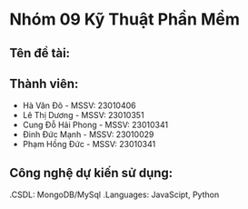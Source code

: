 # Nhóm 09 Kỹ Thuật Phần Mềm
## Tên đề tài:
## Thành viên:
 - Hà Văn Đô - MSSV: 23010406
 - Lê Thị Dương - MSSV: 23010351
 - Cung Đỗ Hải Phong - MSSV: 23010341
 - Đinh Đức Mạnh - MSSV: 23010029
 - Phạm Hồng Đức - MSSV: 23010341
## Công nghệ dự kiến sử dụng:
\.CSDL: MongoDB/MySql
\.Languages: JavaScipt, Python
